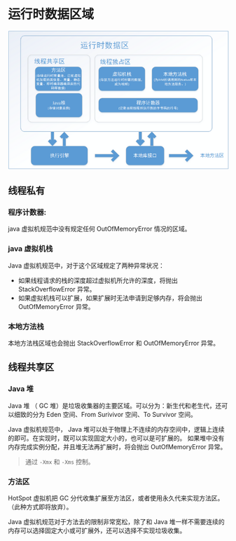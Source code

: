 # 运行时数据区域

![java 虚拟机运行时数据区](../img/jvm-runtime-data-region.png)

## 线程私有

### 程序计数器: 

java 虚拟机规范中没有规定任何 OutOfMemoryError 情况的区域。

### java 虚拟机栈

Java 虚拟机规范中，对于这个区域规定了两种异常状况：

+ 如果线程请求的栈的深度超过虚拟机所允许的深度，将抛出 StackOverflowError 异常。
+ 如果虚拟机栈可以扩展，如果扩展时无法申请到足够内存，将会抛出 OutOfMemoryError 异常。

### 本地方法栈

本地方法栈区域也会抛出 StackOverflowError 和 OutOfMemoryError 异常。

## 线程共享区

### Java 堆

Java 堆 （ GC 堆）是垃圾收集器的主要区域。可以分为：新生代和老生代，还可以细致的分为 Eden 空间、From Surivivor 空间、To Survivor 空间。

Java 虚拟机规范中， Java 堆可以处于物理上不连续的内存空间中，逻辑上连续的即可。在实现时，既可以实现固定大小的，也可以是可扩展的。
如果堆中没有内存完成实例分配，并且堆无法再扩展时，将会抛出 OutOfMemoryError 异常。

> 通过 `-Xmx` 和 `-Xms` 控制。

### 方法区

HotSpot 虚拟机把 GC 分代收集扩展至方法区，或者使用永久代来实现方法区。（此种方式即将放弃）。

Java 虚拟机规范对于方法去的限制非常宽松，除了和 Java 堆一样不需要连续的内存可以选择固定大小或可扩展外，还可以选择不实现垃圾收集。






